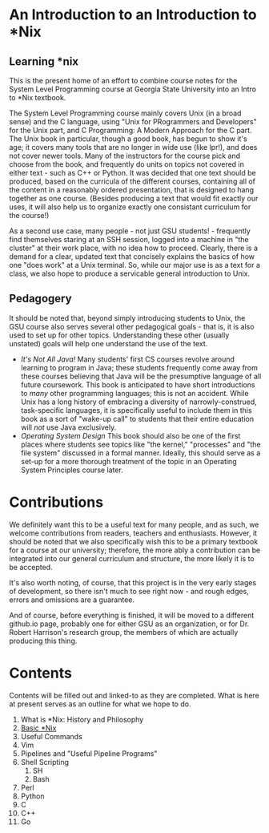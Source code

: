 # An Introduction to an Introduction to *Nix

## Learning *nix

This is the present home of an effort to combine course notes for the System Level Programming course at Georgia State University into an Intro to *Nix textbook.

The System Level Programming course mainly covers Unix (in a broad sense) and the C language, using "Unix for PRogrammers and Developers" for the Unix part, and C Programming: A Modern Approach for the C part.
The Unix book in particular, though a good book, has begun to show it's age; it covers many tools that are no longer in wide use (like lpr!), and does not cover newer tools.
Many of the instructors for the course pick and choose from the book, and frequently do units on topics not covered in either text - such as C++ or Python.
It was decided that one text should be produced, based on the curricula of the different courses, containing all of the content in a reasonably ordered presentation, that is designed to hang together as one course.
(Besides producing a text that would fit exactly our uses, it will also help us to organize exactly one consistant curriculum for the course!)

As a second use case, many people - not just GSU students! - frequently find themselves staring at an SSH session, logged into a machine in "the cluster" at their work place, with no idea how to proceed.
Clearly, there is a demand for a clear, updated text that concisely explains the basics of how one "does work" at a Unix terminal.
So, while our major use is as a text for a class, we also hope to produce a servicable general introduction to Unix.

## Pedagogery

It should be noted that, beyond simply introducing students to Unix, the GSU course also serves several other pedagogical goals - that is, it is also used to set up for other topics.
Understanding these other (usually unstated) goals will help one understand the use of the text.

- *It's Not All Java!* Many students' first CS courses revolve around learning to program in Java; these students frequently come away from these courses believing that Java will be the presumptive language of all future coursework.
This book is anticipated to have short introductions to *many* other programming languages; this is not an accident.  While Unix has a long history of embracing a diversity of narrowly-construed, task-specific languages, it is specifically useful to include them in this book as a sort of "wake-up call" to students that their entire education will *not* use Java exclusively.
- *Operating System Design* This book should also be one of the first places where students see topics like "the kernel," "processes" and "the file system" discussed in a formal manner.
Ideally, this should serve as a set-up for a more thorough treatment of the topic in an Operating System Principles course later.

# Contributions

We definitely want this to be a useful text for many people, and as such, we welcome contributions from readers, teachers and enthusiasts.
However, it should be noted that we also specifically wish this to be a primary textbook for a course at our university; therefore, the more ably a contribution can be integrated into our general curriculum and structure, the more likely it is to be accepted.

It's also worth noting, of course, that this project is in the very early stages of development, so there isn't much to see right now - and rough edges, errors and omissions are a guarantee.

And of course, before everything is finished, it will be moved to a different github.io page, probably one for either GSU as an organization, or for Dr. Robert Harrison's research group, the members of which are actually producing this thing.

# Contents

Contents will be filled out and linked-to as they are completed.
What is here at present serves as an outline for what we hope to do.

1. What is *Nix: History and Philosophy
1. [Basic *Nix](ch2_basics/basics "Basic *Nix")
1. Useful Commands
1. Vim
1. Pipelines and "Useful Pipeline Programs"
1. Shell Scripting
    1. SH
    1. Bash
1. Perl
1. Python
1. C
1. C++
1. Go
